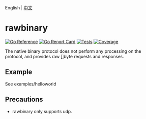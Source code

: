 English | [中文](README.zh_CN.md)

# rawbinary 

[![Go Reference](https://pkg.go.dev/badge/trpc.group/trpc-go/trpc-codec/rawbinary.svg)](https://pkg.go.dev/trpc.group/trpc-go/trpc-codec/rawbinary)
[![Go Report Card](https://goreportcard.com/badge/trpc.group/trpc-go/trpc-codec/rawbinary)](https://goreportcard.com/report/trpc.group/trpc-go/trpc-codec/rawbinary)
[![Tests](https://github.com/trpc-ecosystem/go-codec/actions/workflows/rawbinary.yml/badge.svg)](https://github.com/trpc-ecosystem/go-codec/actions/workflows/rawbinary.yml)
[![Coverage](https://codecov.io/gh/trpc-ecosystem/go-codec/branch/main/graph/badge.svg?flag=rawbinary&precision=2)](https://app.codecov.io/gh/trpc-ecosystem/go-codec/tree/main/rawbinary)


The native binary protocol does not perform any processing on the protocol, and provides raw []byte requests and responses.

## Example

See examples/helloworld

## Precautions

- rawbinary only supports udp.
